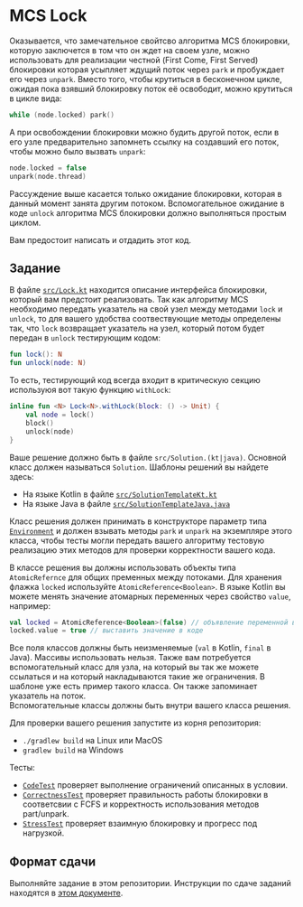 # MCS Lock

Оказывается, что замечательное свойтсво алгоритма MCS блокировки, которую заключется в том что он ждет на своем узле, 
можно использовать для реализации честной (First Come, First Served) блокировки которая усыпляет
ждущий поток через `park` и пробуждает его через `unpark`. Вместо того, чтобы крутиться в бесконечном цикле, 
ожидая пока взявший блокировку поток её освободит, можно крутиться в цикле вида:

```kotlin 
while (node.locked) park()
```                

А при освобождении блокировки можно будить другой поток, если в его узле предварительно запомнеть ссылку на 
создавший его поток, чтобы можно было вызвать `unpark`:

```kotlin 
node.locked = false
unpark(node.thread)                                                                                           
```

Рассуждение выше касается только ожидание блокировки, которая в данный момент занята другим потоком. 
Вспомогательное ожидание в коде `unlock` алгоритма MCS блокировки должно выполняться простым циклом.  

Вам предостоит написать и отдадить этот код.

## Задание

В файле [`src/Lock.kt`](src/Lock.kt) 
находится описание интерфейса блокировки, который вам предстоит реализовать. Так как алгоритму MCS необходимо
передать указатель на свой узел между методами `lock` и `unlock`, то для вашего удобства соотвествующие 
методы определены так, что `lock` возвращает указатель на узел, который потом будет передан в `unlock`
тестирующим кодом:

```kotlin
fun lock(): N
fun unlock(node: N)
```                            

То есть, тестирующий код всегда входит в критическую секцию используюя вот такую функцию `withLock`:

```kotlin
inline fun <N> Lock<N>.withLock(block: () -> Unit) {
    val node = lock()
    block()
    unlock(node)
}
```

Ваше решение должно быть в файле `src/Solution.(kt|java)`. Основной класс должен называться `Solution`.
Шаблоны решений вы найдете здесь: 
* На языке Kotlin в файле [`src/SolutionTemplateKt.kt`](src/SolutionTemplateKt.kt) 
* На языке Java в файле [`src/SolutionTemplateJava.java`](src/SolutionTemplateJava.java)

Класс решения должен принимать в конструкторе параметр типа [`Environment`](src/Environment.kt) и должен взывать 
методы `park` и `unpark` на экземпляре этого класса, чтобы тесты могли передать вашего алгоритму
тестовую реализацию этих методов для проверки корректности вашего кода.  

В классе решения вы должны использовать объекты типа `AtomicRefernce` для общих пременных между потоками.
Для хранения флажка `locked` используйте `AtomicReference<Boolean>`. В языке Kotlin вы можете менять значение 
атомарных переменных через свойство `value`, например:

```kotlin 
val locked = AtomicReference<Boolean>(false) // объявление переменной в классе
locked.value = true // выставить значение в коде 
```

Все поля классов должны быть неизменяемые (`val` в Kotlin, `final` в Java). Массивы использовать нельзя. 
Также вам потребуется вспомогательный класс для узла, на который вы так же можете ссылаться и на который 
накладываются такие же ограничения. В шаблоне уже есть пример такого класса. Он также запоминает указатель на поток.   
Вспомогательные классы должны быть внутри вашего класса решения. 

Для проверки вашего решения запустите из корня репозитория:
* `./gradlew build` на Linux или MacOS
* `gradlew build` на Windows
 
Тесты:
* [`СodeTest`](test/CodeTest.kt) проверяет выполнение ограничений описанных в условии. 
* [`CorrectnessTest`](test/CorrectnessTest.kt) проверяет правильность работы блокировки в соответсвии с FCFS и
  корректность использования методов part/unpark.
* [`StressTest`](test/StressTest.kt) проверяет взаимную блокировку и прогресс под нагрузкой. 

## Формат сдачи

Выполняйте задание в этом репозитории. Инструкции по сдаче заданий находятся в 
[этом документе](https://docs.google.com/document/d/1GQ0OI_OBkj4kyOvhgRXfacbTI9huF4XJDMOct0Lh5og). 
